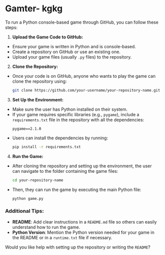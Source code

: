 # Gamter- kgkg
To run a Python console-based game through GitHub, you can follow these steps:

 1. **Upload the Game Code to GitHub:**
   - Ensure your game is written in Python and is console-based.
   - Create a repository on GitHub or use an existing one.
   - Upload your game files (usually `.py` files) to the repository.

 2. **Clone the Repository:**
   - Once your code is on GitHub, anyone who wants to play the game can clone the repository using:
     ```bash
     git clone https://github.com/your-username/your-repository-name.git
     ```

 3. **Set Up the Environment:**
   - Make sure the user has Python installed on their system.
   - If your game requires specific libraries (e.g., `pygame`), include a `requirements.txt` file in the repository with all the dependencies:
     ```
     pygame==2.1.0
     ```
   - Users can install the dependencies by running:
     ```bash
     pip install -r requirements.txt
     ```

 4. **Run the Game:**
   - After cloning the repository and setting up the environment, the user can navigate to the folder containing the game files:
     ```bash
     cd your-repository-name
     ```
   - Then, they can run the game by executing the main Python file:
     ```bash
     python game.py
     ```

### Additional Tips:
- **README**: Add clear instructions in a `README.md` file so others can easily understand how to run the game.
- **Python Version**: Mention the Python version needed for your game in the README or in a `runtime.txt` file if necessary.

Would you like help with setting up the repository or writing the `README`?
